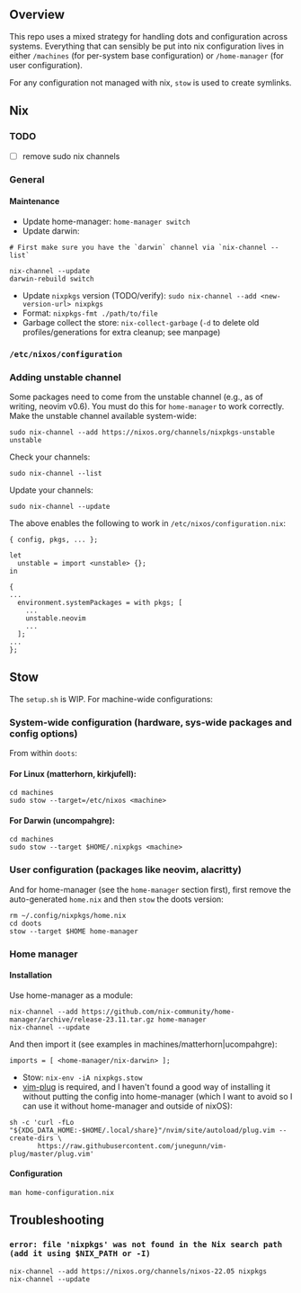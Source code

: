 ## Overview

This repo uses a mixed strategy for handling dots and configuration across systems. Everything that can sensibly be put into nix configuration lives in either `/machines` (for per-system base configuration) or `/home-manager` (for user configuration).

For any configuration not managed with nix, `stow` is used to create symlinks.

## Nix

### TODO

- [ ] remove sudo nix channels

### General

#### Maintenance

- Update home-manager: `home-manager switch`
- Update darwin:

```
# First make sure you have the `darwin` channel via `nix-channel --list`

nix-channel --update
darwin-rebuild switch
```

- Update `nixpkgs` version (TODO/verify): `sudo nix-channel --add <new-version-url> nixpkgs`
- Format: `nixpkgs-fmt ./path/to/file`
- Garbage collect the store: `nix-collect-garbage` (`-d` to delete old profiles/generations for extra cleanup; see manpage)


### `/etc/nixos/configuration`

### Adding unstable channel

Some packages need to come from the unstable channel (e.g., as of writing, neovim v0.6). You must do this for `home-manager` to work correctly. Make the unstable channel available system-wide:

```
sudo nix-channel --add https://nixos.org/channels/nixpkgs-unstable unstable
```

Check your channels:

```
sudo nix-channel --list
```

Update your channels:

```
sudo nix-channel --update
```

The above enables the following to work in `/etc/nixos/configuration.nix`:

```
{ config, pkgs, ... };

let
  unstable = import <unstable> {};
in

{
...
  environment.systemPackages = with pkgs; [
    ...
    unstable.neovim
    ...
  ];
...
};
```

## Stow

The `setup.sh` is WIP. For machine-wide configurations:

### System-wide configuration (hardware, sys-wide packages and config options)

From within `doots`:

#### For Linux (matterhorn, kirkjufell):

```
cd machines
sudo stow --target=/etc/nixos <machine>
```

#### For Darwin (uncompahgre):

```
cd machines
sudo stow --target $HOME/.nixpkgs <machine>
```

### User configuration (packages like neovim, alacritty)
And for home-manager (see the `home-manager` section first), first remove the auto-generated `home.nix` and then `stow` the doots version:

```
rm ~/.config/nixpkgs/home.nix
cd doots
stow --target $HOME home-manager
```

### Home manager

#### Installation

Use home-manager as a module:

```
nix-channel --add https://github.com/nix-community/home-manager/archive/release-23.11.tar.gz home-manager
nix-channel --update
```

And then import it (see examples in machines/matterhorn|ucompahgre):

```
imports = [ <home-manager/nix-darwin> ];
```

- Stow: `nix-env -iA nixpkgs.stow`
- [vim-plug](https://github.com/junegunn/vim-plug) is required, and I haven't found a good way of installing it without putting the config into home-manager (which I want to avoid so I can use it without home-manager and outside of nixOS):

```
sh -c 'curl -fLo "${XDG_DATA_HOME:-$HOME/.local/share}"/nvim/site/autoload/plug.vim --create-dirs \
       https://raw.githubusercontent.com/junegunn/vim-plug/master/plug.vim'
```

#### Configuration

`man home-configuration.nix`

## Troubleshooting
### `error: file 'nixpkgs' was not found in the Nix search path (add it using $NIX_PATH or -I)`
```
nix-channel --add https://nixos.org/channels/nixos-22.05 nixpkgs
nix-channel --update
```

